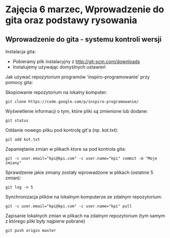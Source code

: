 # Zajęcia 6 marzec, Wprowadzenie do gita oraz podstawy rysowania #

## Wprowadzenie do gita - systemu kontroli wersji ##
Instalacja gita:
  * Pobieramy plik instalacyjny z http://git-scm.com/downloads
  * Instalujemy używając domyślnych ustawień

Jak używać repozytorium programów 'inspiro-programowanie' przy pomocy gita:

Skopiowanie repozytorium na lokalny komputer:
```
git clone https://code.google.com/p/inspiro-programowanie/
```

Wyświetlenie informacji o tym, które pliki są zmienione lub dodane:
```
git status
```

Oddanie nowego pliku pod kontrolę git'a (np. kot.txt):
```
git add kot.txt
```

Zapamiętanie zmian w plikach ktore sa pod kontrola gita:
```
git -c user.email="kpi@kpi.com" -c user.name="kpi" commit -m "Moje zmiany"
```

Sprawdzenie jakie zmiany zostały wprowadzone w plikach (ostatnie 5 zmian):
```
git log -n 5
```

Synchronizacja plików na lokalnym komputerze ze zdalnym repozytorium:
```
git -c user.email="kpi@kpi.com" -c user.name="kpi" pull
```

Zapisanie lokalnych zmian w plikach na zdalnym repozytorium (tym samym z którego pliki były najpierw pobrane)
```
git push origin master
```
